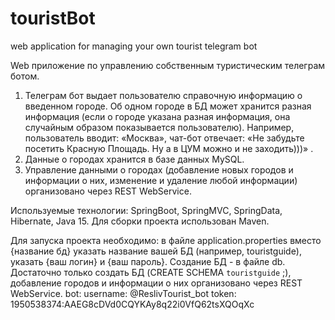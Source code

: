 # touristBot
web application for managing your own tourist telegram bot

Web приложение по управлению собственным туристическим телеграм ботом.
1) Телеграм бот выдает пользователю справочную информацию о введенном городе. Об одном городе в БД может хранится разная информация (если о городе указана разная информация, она случайным образом показывается пользователю). Например, пользователь вводит: «Москва», чат-бот отвечает: «Не забудьте посетить Красную Площадь. Ну а в ЦУМ можно и не заходить)))» .
2) Данные о городах хранится в базе данных MySQL.
3) Управление данными о городах (добавление новых городов и информации о них, изменение и удаление любой информации) организовано через REST WebService.

Используемые технологии: SpringBoot, SpringMVC, SpringData, Hibernate, Java 15. Для сборки проекта использован Maven.

Для запуска проекта необходимо:
в файле application.properties вместо {название бд} указать название вашей БД (например, touristguide), указать {ваш логин} и {ваш пароль}. Создание БД - в файле db. Достаточно только создать БД (CREATE SCHEMA `touristguide` ;), добавление городов и информации о них организовано через REST WebService.
bot:
username: @ReslivTourist_bot
token: 1950538374:AAEG8cDVd0CQYKAy8q22i0VfQ62tsXQOqXc
